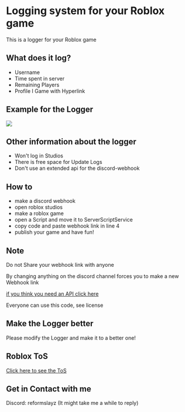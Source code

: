 # Logging system for your Roblox game

This is a logger for your Roblox game

## What does it log?

- Username
- Time spent in server
- Remaining Players
- Profile I Game with Hyperlink

## Example for the Logger

![][def]

## Other information about the logger

- Won't log in Studios
- There is free space for Update Logs
- Don't use an extended api for the discord-webhook

## How to

- make a discord webhook
- open roblox studios
- make a roblox game
- open a Script and move it to ServerScriptService
- copy code and paste webhook link in line 4
- publish your game and have fun!

## Note

Do not Share your webhook link with anyone

By changing anything on the discord channel forces you to make a new Webhook link

[if you think you need an API click here](https://webhook.lewisakura.moe/)

Everyone can use this code, see license

## Make the Logger better

Please modify the Logger and make it to a better one!

## Roblox ToS

  [Click here to see the ToS](https://en.help.roblox.com/hc/en-us/articles/115004647846-Roblox-Terms-of-Use)

[def]: Example.png.png

## Get in Contact with me

Discord: reformslayz (It might take me a while to reply)
